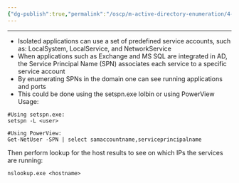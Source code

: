 ```yaml
---
{"dg-publish":true,"permalink":"/oscp/m-active-directory-enumeration/4-service-principal-names/"}
---
```


-----------
- Isolated applications can use a set of predefined service accounts, such as: LocalSystem, LocalService, and NetworkService
- When applications such as Exchange and MS SQL are integrated in AD, the Service Principal Name (SPN) associates each service to a specific service account
- By enumerating SPNs in the domain one can see running applications and ports
- This could be done using the setspn.exe lolbin or using PowerView
Usage:
```
#Using setspn.exe:
setspn -L <user>

#Using PowerView:
Get-NetUser -SPN | select samaccountname,serviceprincipalname
```

Then perform lookup for the host results to see on which IPs the services are running:
```
nslookup.exe <hostname>
```

